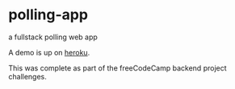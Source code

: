# polling-app
a fullstack polling web app

A demo is up on [heroku](https://mb-polling.herokuapp.com/).

This was complete as part of the freeCodeCamp backend project challenges.
